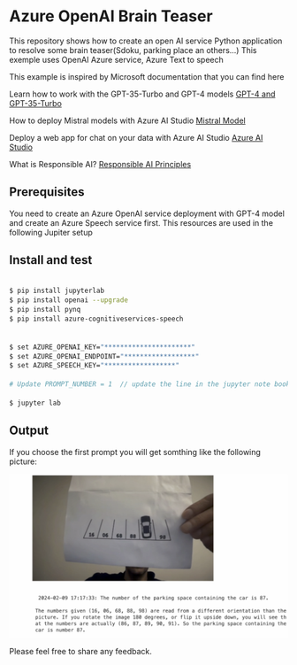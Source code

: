 # Azure OpenAI Brain Teaser

This repository shows how to create an open AI service Python application to resolve some brain teaser(Sdoku, parking place an others...)
This exemple uses OpenAI Azure service, Azure Text to speech 

This example is inspired by Microsoft documentation that you can find here

Learn how to work with the GPT-35-Turbo and GPT-4 models [GPT-4 and GPT-35-Turbo](https://learn.microsoft.com/en-us/azure/ai-services/openai/how-to/chatgpt?tabs=python&pivots=programming-language-chat-completions)

How to deploy Mistral models with Azure AI Studio [Mistral  Model](https://learn.microsoft.com/en-us/azure/ai-studio/how-to/deploy-models-mistral)

Deploy a web app for chat on your data with Azure AI Studio [Azure AI Studio](https://learn.microsoft.com/en-us/azure/ai-studio/tutorials/deploy-chat-web-app)

What is Responsible AI? [Responsible AI Principles](https://learn.microsoft.com/en-us/azure/machine-learning/concept-responsible-ai?view=azureml-api-2)

## Prerequisites
You need to create an Azure OpenAI service deployment with GPT-4 model and create an Azure Speech service first. This resources are used in the following Jupiter setup

## Install and test

```sh

$ pip install jupyterlab
$ pip install openai --upgrade
$ pip install pynq 
$ pip install azure-cognitiveservices-speech


$ set AZURE_OPENAI_KEY="**********************"
$ set AZURE_OPENAI_ENDPOINT="******************"
$ set AZURE_SPEECH_KEY="******************"

# Update PROMPT_NUMBER = 1  // update the line in the jupyter note book or add you own prompt

$ jupyter lab
```

## Output

If you choose the first prompt you will get somthing like the following picture:

![](./res/output-parking.png)


Please feel free to share any feedback.
